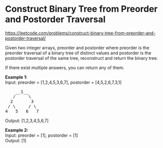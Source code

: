 # Construct Binary Tree from Preorder and Postorder Traversal
https://leetcode.com/problems/construct-binary-tree-from-preorder-and-postorder-traversal/

Given two integer arrays, preorder and postorder where preorder is the preorder traversal of a binary tree of distinct values and postorder is the postorder traversal of the same tree, reconstruct and return the binary tree.

If there exist multiple answers, you can return any of them.


<b>Example 1:</b>\
Input: preorder = [1,2,4,5,3,6,7], postorder = [4,5,2,6,7,3,1]
<pre>
    __1__
   /     \
  2       3
 / \     / \
4   5   6   7
</pre>
Output: [1,2,3,4,5,6,7]

<b>Example 2:</b>\
Input: preorder = [1], postorder = [1]\
Output: [1]